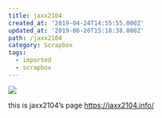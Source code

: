 ```yaml
---
title: jaxx2104
created_at: '2019-04-24T14:55:55.000Z'
updated_at: '2019-06-20T15:18:38.000Z'
path: /jaxx2104
category: Scrapbox
tags:
  - imported
  - scrapbox
---
```

![](https://lh5.googleusercontent.com/-VWBvzl8AztY/AAAAAAAAAAI/AAAAAAAA6G0/hEqCqhRWKNc/photo.jpg)

this is jaxx2104’s page
https://jaxx2104.info/
